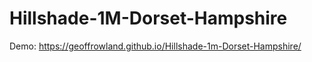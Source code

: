 # Hillshade-1M-Dorset-Hampshire

Demo: https://geoffrowland.github.io/Hillshade-1m-Dorset-Hampshire/
